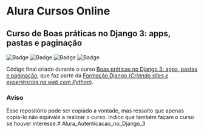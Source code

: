 # Alura Cursos Online
## Curso de Boas práticas no Django 3: apps, pastas e paginação
![Badge](https://img.shields.io/static/v1?label=Python&message=3.9&color=blue&style=flat&logo=PYTHON) ![Badge](https://img.shields.io/static/v1?label=Django&message=framework&color=green&style=flat&logo=Django) ![Badge](https://img.shields.io/static/v1?label=PostgreSQL&message=database&color=blue&style=flat&logo=POSTGRESQL) ![Badge](https://img.shields.io/static/v1?label=Status&message=completo&color=brightgreen&style=flat)

Código final criado durante o curso [Boas práticas no Django 3: apps, pastas e paginação](https://cursos.alura.com.br/course/django-2-boas-praticas), que faz parte da [Formação Django (_Criando sites e experiências na web com Python_)](https://cursos.alura.com.br/formacao-django).

### Aviso
Esse repositório pode ser copiado a vontade, mas ressalto que apenas copia-lo não equivale a realizar o curso. Indico que também façam o curso se houver interesse.#   Alura_Autenticacao_no_Django_3
